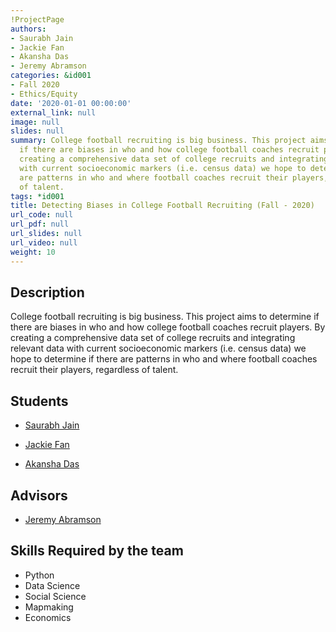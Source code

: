```yaml
---
!ProjectPage
authors:
- Saurabh Jain
- Jackie Fan
- Akansha Das
- Jeremy Abramson
categories: &id001
- Fall 2020
- Ethics/Equity
date: '2020-01-01 00:00:00'
external_link: null
image: null
slides: null
summary: College football recruiting is big business. This project aims to determine
  if there are biases in who and how college football coaches recruit players. By
  creating a comprehensive data set of college recruits and integrating relevant data
  with current socioeconomic markers (i.e. census data) we hope to determine if there
  are patterns in who and where football coaches recruit their players, regardless
  of talent.
tags: *id001
title: Detecting Biases in College Football Recruiting (Fall - 2020)
url_code: null
url_pdf: null
url_slides: null
url_video: null
weight: 10
---
```

## Description

College football recruiting is big business. This project aims to determine if there are biases in who and how college football coaches recruit players. By creating a comprehensive data set of college recruits and integrating relevant data with current socioeconomic markers (i.e. census data) we hope to determine if there are patterns in who and where football coaches recruit their players, regardless of talent.





## Students

* [Saurabh Jain](../../../author/saurabh-jain)

* [Jackie Fan](../../../author/jackie-fan)

* [Akansha Das](../../../author/akansha-das)

## Advisors

* [Jeremy Abramson](../../../author/jeremy-abramson)

## Skills Required by the team


* Python
* Data Science
* Social Science
* Mapmaking
* Economics